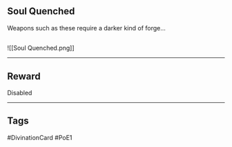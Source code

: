 ## Soul Quenched
Weapons such as these require a darker kind of forge...
## 
![[Soul Quenched.png]]

---
## Reward
Disabled

---
## Tags
#DivinationCard
#PoE1